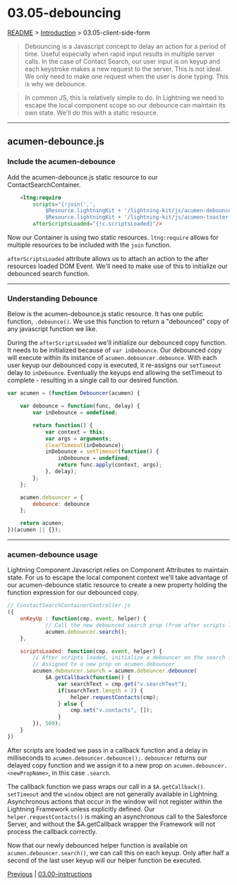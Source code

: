 # 03.05-debouncing

[README](../../../README.md) > [Introduction](../../introduction.md) > 03.05-client-side-form

> Debouncing is a Javascript concept to delay an action for a period of time. Useful especially when rapid input results in multiple server calls. In the case of Contact Search, our user input is on keyup and each keystroke makes a new request to the server. This is not ideal. We only need to make one request when the user is done typing. This is why we debounce.

> In common JS, this is relatively simple to do. In Lightning we need to escape the local component scope so our debounce can maintain its own state. We'll do this with a static resource.

---
## acumen-debounce.js

### Include the acumen-debounce
Add the acumen-debounce.js static resource to our ContactSearchContainer.

```html
	<ltng:require
		scripts="{!join(',',
			$Resource.lightningKit + '/lightning-kit/js/acumen-debouncer.js',
			$Resource.lightningKit + '/lightning-kit/js/acumen-toaster.js')}"
		afterScriptsLoaded="{!c.scriptsLoaded}"/>
```

Now our Container is using two static resources. `ltng:require` allows for multiple resources to be included with the `join` function.

`afterScriptsLoaded` attribute allows us to attach an action to the after resources loaded DOM Event. We'll need to make use of this to initialize our debounced search function.

---
### Understanding Debounce

Below is the acumen-debounce.js static resource. It has one public function, `.debounce()`. We use this function to return a "debounced" copy of any javascript function we like.

During the `afterScriptsLoaded` we'll initialize our debounced copy function. It needs to be initialized because of `var inDebounce`. Our debounced copy will execute within its instance of `acumen.debouncer.debounce`. With each user keyup our debounced copy is executed, it re-assigns our `setTimeout` delay to `inDebounce`. Eventually the keyups end allowing the setTimeout to complete - resulting in a single call to our desired function.

```javascript
var acumen = (function Debouncer(acumen) {

	var debounce = function(func, delay) {
		var inDebounce = undefined;

		return function() {
			var context = this;
			var args = arguments;
			clearTimeout(inDebounce);
			inDebounce = setTimeout(function() {
				inDebounce = undefined;
				return func.apply(context, args);
			}, delay);
		};
	};

	acumen.debouncer = {
		debounce: debounce
	};

	return acumen;
})(acumen || {});
```

---
### acumen-debounce usage

Lightning Component Javascript relies on Component Attributes to maintain state. For us to escape the local component context we'll take advantage of our acumen-debounce static resource to create a new property holding the function expression for our debounced copy.

```javascript
// ConstactSearchContainerController.js
({
	onKeyUp : function(cmp, event, helper) {
			// Call the new debounced search prop (from after scripts loaded) on acumen.debouncer
			acumen.debouncer.search();
	},

	scriptsLoaded: function(cmp, event, helper) {
		// After scripts loaded, initialize a debouncer on the search function.
		// Assigned to a new prop on acumen.debouncer
		acumen.debouncer.search = acumen.debouncer.debounce(
			$A.getCallback(function() {
				var searchText = cmp.get("v.searchText");
				if(searchText.length > 2) {
					helper.requestContacts(cmp);
				} else {
					cmp.set("v.contacts", []);
				}
		}), 500);
	}
})
```

After scripts are loaded we pass in a callback function and a delay in milliseconds to `acumen.debouncer.debounce();`. `debouncer` returns our delayed copy function and we assign it to a new prop on `acumen.debouncer.<newPropName>`, in this case `.search`.

The callback function we pass wraps our call in a `$A.getCallback()`. `setTimeout` and the `window` object are not generally available in Lightning. Asynchronous actions that occur in the window will not register within the Lightning Framework unless explicitly defined. Our `helper.requestContacts()` is making an asynchronous call to the Salesforce Server, and without the $A.getCallback wrapper the Framework will not process the callback correctly.

Now that our newly debounced helper function is available on `acumen.debouncer.search()`, we can call this on each keyup. Only after half a second of the last user keyup will our helper function be executed.

[Previous](03.04-client-side-table.md) | [03.00-instructions](03.00-instructions.md)
